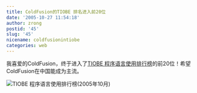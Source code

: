 ```yaml
---
title: ColdFusion的TIOBE 排名进入前20位
date: '2005-10-27 11:54:18'
author: zrong
postid: '45'
slug: '45'
nicename: coldfusionintiobe
categories: web
---
```


我喜爱的ColdFusion，终于进入了[TIOBE
程序语言使用排行榜](http://www.zengrong.net/44/)的前20位！希望ColdFusion在中国能成为主流。

![TIOBE
程序语言使用排行榜(2005年10月)](/uploads/2005/tiobe.png)

